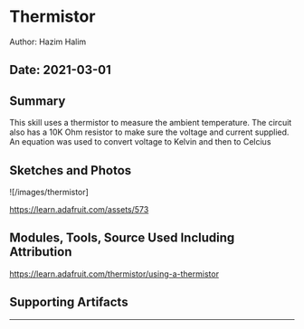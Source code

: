 #  Thermistor

Author: Hazim Halim

Date: 2021-03-01
-----

## Summary
This skill uses a thermistor to measure the ambient temperature.
The circuit also has a 10K Ohm resistor to make sure the voltage and current supplied.
An equation was used to convert voltage to Kelvin and then to Celcius

## Sketches and Photos
![/images/thermistor]

https://learn.adafruit.com/assets/573

## Modules, Tools, Source Used Including Attribution
https://learn.adafruit.com/thermistor/using-a-thermistor

## Supporting Artifacts


-----

